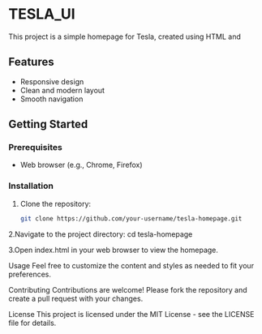 # TESLA_UI
This project is a simple homepage for Tesla, created using HTML and 
## Features

- Responsive design
- Clean and modern layout
- Smooth navigation

## Getting Started

### Prerequisites

- Web browser (e.g., Chrome, Firefox)

### Installation

1. Clone the repository:

   ```bash
   git clone https://github.com/your-username/tesla-homepage.git
   
2.Navigate to the project directory:
cd tesla-homepage

3.Open index.html in your web browser to view the homepage.

Usage
Feel free to customize the content and styles as needed to fit your preferences.

Contributing
Contributions are welcome! Please fork the repository and create a pull request with your changes.

License
This project is licensed under the MIT License - see the LICENSE file for details.

